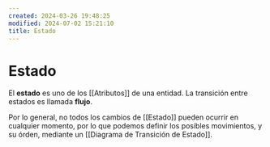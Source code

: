 ```yaml
---
created: 2024-03-26 19:48:25
modified: 2024-07-02 15:21:10
title: Estado
---
```


# Estado

El **estado** es uno de los [[Atributos]] de una entidad. La transición entre estados es llamada **flujo**.

Por lo general, no todos los cambios de [[Estado]] pueden ocurrir en cualquier momento, por lo que podemos definir los posibles movimientos, y su órden, mediante un [[Diagrama de Transición de Estado]].
